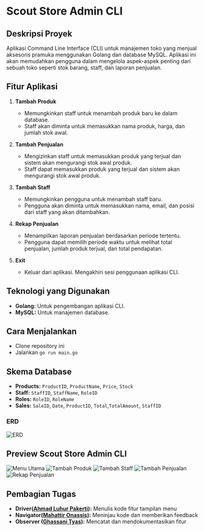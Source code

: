 # Scout Store Admin CLI

## Deskripsi Proyek
Aplikasi Command Line Interface (CLI) untuk manajemen toko yang menjual aksesoris pramuka menggunakan Golang dan database MySQL. Aplikasi ini akan memudahkan pengguna dalam mengelola aspek-aspek penting dari sebuah toko seperti stok barang, staff, dan laporan penjualan.

## Fitur Aplikasi
1. **Tambah Produk**
   - Memungkinkan staff untuk menambah produk baru ke dalam database.
   - Staff akan diminta untuk memasukkan nama produk, harga, dan jumlah stok awal.

2. **Tambah Penjualan**
   - Mengizinkan staff untuk memasukkan produk yang terjual dan sistem akan mengurangi stok awal produk.
   - Staff dapat memasukkan produk yang terjual dan sistem akan mengurangi stok awal produk.

3. **Tambah Staff**
   - Memungkinkan pengguna untuk menambah staff baru.
   - Pengguna akan diminta untuk memasukkan nama, email, dan posisi dari staff yang akan ditambahkan.

4. **Rekap Penjualan**
   - Menampilkan laporan penjualan berdasarkan periode tertentu.
   - Pengguna dapat memilih periode waktu untuk melihat total penjualan, jumlah produk terjual, dan total pendapatan.

5. **Exit**
   - Keluar dari aplikasi. Mengakhiri sesi penggunaan aplikasi CLI.

## Teknologi yang Digunakan
- **Golang:** Untuk pengembangan aplikasi CLI.
- **MySQL:** Untuk manajemen database.

## Cara Menjalankan
- Clone repository ini
- Jalankan `go run main.go`

## Skema Database
- **Products:** `ProductID`, `ProductName`, `Price`, `Stock`
- **Staff:** `StaffID`, `StaffName`, `RoleID`
- **Roles:** `RoleID`, `RoleName`
- **Sales:** `SaleID`, `Date`, `ProductID`, `Total`,`TotalAmount`, `StaffID`

### ERD
![ERD](./images/ERD.png)

## Preview Scout Store Admin CLI
![Menu Utama](./images/)
![Tambah Produk]()
![Tambah Staff]()
![Tambah Penjualan]()
![Rekap Penjualan]()

## Pembagian Tugas
- **Driver([Ahmad Luhur Pakerti](https://github.com/00shiki)):** Menulis kode fitur tampilan menu
- **Navigator([Mahattir Onassis]()):** Meninjau kode dan memberikan feedback
- **Observer ([Ghassani Tyas](https://github.com/ghssni)):** Mencatat dan mendokumentasikan fitur
